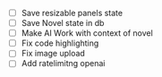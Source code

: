 - [ ] Save resizable panels state
- [ ] Save Novel state in db
- [ ] Make AI Work with context of novel
- [ ] Fix code highlighting
- [ ] Fix image upload
- [ ] Add ratelimitng openai